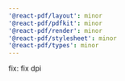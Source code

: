 ```yaml
---
'@react-pdf/layout': minor
'@react-pdf/pdfkit': minor
'@react-pdf/render': minor
'@react-pdf/stylesheet': minor
'@react-pdf/types': minor
---
```


fix: fix dpi